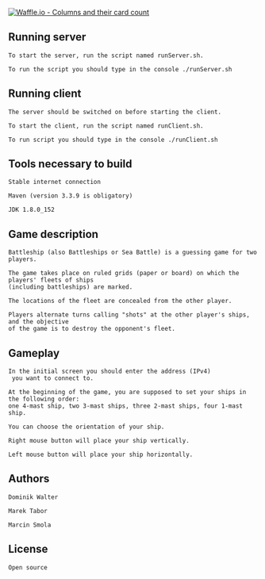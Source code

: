 [![Waffle.io - Columns and their card count](https://badge.waffle.io/smolamarcin/battleship.svg?columns=all)](https://waffle.io/smolamarcin/battleship) <br />
## Running server
    To start the server, run the script named runServer.sh. 
    
    To run the script you should type in the console ./runServer.sh
## Running client
    The server should be switched on before starting the client.
    
    To start the client, run the script named runClient.sh. 
    
    To run script you should type in the console ./runClient.sh
## Tools necessary to build
    Stable internet connection
    
    Maven (version 3.3.9 is obligatory) 
    
    JDK 1.8.0_152
    
## Game description
    Battleship (also Battleships or Sea Battle) is a guessing game for two players. 
    
    The game takes place on ruled grids (paper or board) on which the players' fleets of ships 
    (including battleships) are marked. 
    
    The locations of the fleet are concealed from the other player. 
    
    Players alternate turns calling "shots" at the other player's ships, and the objective 
    of the game is to destroy the opponent's fleet.
## Gameplay
    In the initial screen you should enter the address (IPv4)
     you want to connect to.
   
    At the beginning of the game, you are supposed to set your ships in the following order: 
    one 4-mast ship, two 3-mast ships, three 2-mast ships, four 1-mast ship.
    
    You can choose the orientation of your ship.
    
    Right mouse button will place your ship vertically.
   
    Left mouse button will place your ship horizontally.    

## Authors
    Dominik Walter 
    
    Marek Tabor 
    
    Marcin Smola  
## License
    Open source

